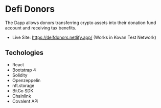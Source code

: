 # Defi Donors
The Dapp allows donors transferring crypto assets into their donation fund account and receiving tax benefits.

- Live Site: https://deifdonors.netlify.app/  (Works in Kovan Test Network)

## Techologies
- React
- Bootstrap 4
- Solidity
- Openzeppelin
- nft.storage
- BitGo SDK
- Chainlink
- Covalent API